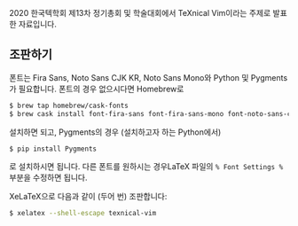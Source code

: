2020 한국텍학회 제13차 정기총회 및 학술대회에서 TeXnical Vim이라는 주제로
발표한 자료입니다.

## 조판하기
폰트는 Fira Sans, Noto Sans CJK KR, Noto Sans Mono와 Python 및 Pygments가
필요합니다.
폰트의 경우 없으시다면 Homebrew로
```sh
$ brew tap homebrew/cask-fonts
$ brew cask install font-fira-sans font-fira-sans-mono font-noto-sans-cjk font-noto-sans-mono
```
설치하면 되고, Pygments의 경우 (설치하고자 하는 Python에서)
```sh
$ pip install Pygments
```
로 설치하시면 됩니다.
다른 폰트를 원하시는 경우LaTeX 파일의 `% Font Settings %` 부분을 수정하면
됩니다.

XeLaTeX으로 다음과 같이 (두어 번) 조판합니다:
```sh
$ xelatex --shell-escape texnical-vim
```
